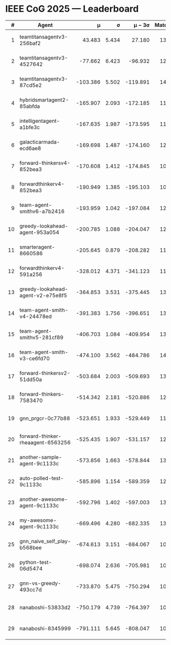# IEEE CoG 2025 — Leaderboard

| # | Agent | μ | σ | μ − 3σ | Matches | Updated |
|---:|---|---:|---:|---:|---:|---|
| 1 | teamtitansagentv3-256baf2 | 43.483 | 5.434 | 27.180 | 13520 | 2025-08-21 23:55 |
| 2 | teamtitansagentv3-4527642 | -77.662 | 6.423 | -96.932 | 12914 | 2025-08-21 23:55 |
| 3 | teamtitansagentv3-87cd5e2 | -103.386 | 5.502 | -119.891 | 14106 | 2025-08-21 23:55 |
| 4 | hybridsmartagent2-85abfda | -165.907 | 2.093 | -172.185 | 11706 | 2025-08-21 23:55 |
| 5 | intelligentagent-a1bfe3c | -167.635 | 1.987 | -173.595 | 11327 | 2025-08-21 23:55 |
| 6 | galacticarmada-ecd6ae8 | -169.698 | 1.487 | -174.160 | 12620 | 2025-08-21 23:55 |
| 7 | forward-thinkersv4-852bea3 | -170.608 | 1.412 | -174.845 | 10690 | 2025-08-21 23:55 |
| 8 | forwardthinkerv4-852bea3 | -190.949 | 1.385 | -195.103 | 10647 | 2025-08-21 23:55 |
| 9 | team-agent-smithv6-a7b2416 | -193.959 | 1.042 | -197.084 | 12880 | 2025-08-21 23:55 |
| 10 | greedy-lookahead-agent-953a054 | -200.785 | 1.088 | -204.047 | 12908 | 2025-08-21 23:55 |
| 11 | smarteragent-8660586 | -205.645 | 0.879 | -208.282 | 11521 | 2025-08-21 23:55 |
| 12 | forwardthinkerv4-591a256 | -328.012 | 4.371 | -341.123 | 11119 | 2025-08-21 23:55 |
| 13 | greedy-lookahead-agent-v2-e75e8f5 | -364.853 | 3.531 | -375.445 | 13068 | 2025-08-21 23:55 |
| 14 | team-agent-smith-v4-24478ed | -391.383 | 1.756 | -396.651 | 13742 | 2025-08-21 23:55 |
| 15 | team-agent-smithv5-281cf89 | -406.703 | 1.084 | -409.954 | 13540 | 2025-08-21 23:55 |
| 16 | team-agent-smith-v3-ce6fd70 | -474.100 | 3.562 | -484.786 | 14422 | 2025-08-21 23:55 |
| 17 | forward-thinkersv2-51dd50a | -503.684 | 2.003 | -509.693 | 13022 | 2025-08-21 23:55 |
| 18 | forward-thinkers-7583470 | -514.342 | 2.181 | -520.886 | 12320 | 2025-08-21 23:55 |
| 19 | gnn_prgcr-0c77b88 | -523.651 | 1.933 | -529.449 | 11950 | 2025-08-21 23:55 |
| 20 | forward-thinker-rheaagent-6563256 | -525.435 | 1.907 | -531.157 | 12762 | 2025-08-21 23:55 |
| 21 | another-sample-agent-9c1133c | -573.856 | 1.663 | -578.844 | 13320 | 2025-08-21 23:55 |
| 22 | auto-polled-test-9c1133c | -585.896 | 1.154 | -589.359 | 12980 | 2025-08-21 23:55 |
| 23 | another-awesome-agent-9c1133c | -592.796 | 1.402 | -597.003 | 13960 | 2025-08-21 23:55 |
| 24 | my-awesome-agent-9c1133c | -669.496 | 4.280 | -682.335 | 13480 | 2025-08-21 23:55 |
| 25 | gnn_naive_self_play-b568bee | -674.613 | 3.151 | -684.067 | 10620 | 2025-08-21 23:55 |
| 26 | python-test-06d5474 | -698.074 | 2.636 | -705.981 | 10960 | 2025-08-21 23:55 |
| 27 | gnn-vs-greedy-493cc7d | -733.870 | 5.475 | -750.294 | 10880 | 2025-08-21 23:55 |
| 28 | nanaboshi-53833d2 | -750.179 | 4.739 | -764.397 | 10320 | 2025-08-21 23:55 |
| 29 | nanaboshi-8345999 | -791.111 | 5.645 | -808.047 | 10990 | 2025-08-21 23:55 |
